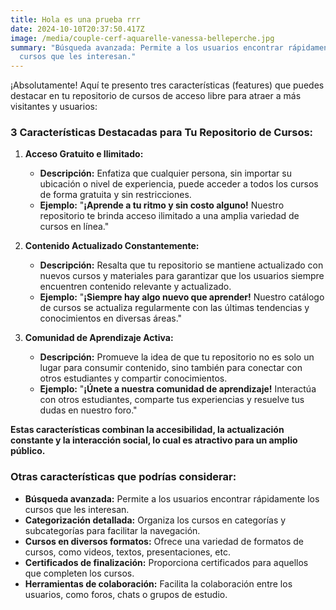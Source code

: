 ```yaml
---
title: Hola es una prueba rrr
date: 2024-10-10T20:37:50.417Z
image: /media/couple-cerf-aquarelle-vanessa-belleperche.jpg
summary: "Búsqueda avanzada: Permite a los usuarios encontrar rápidamente los
  cursos que les interesan."
---
```

¡Absolutamente! Aquí te presento tres características (features) que puedes destacar en tu repositorio de cursos de acceso libre para atraer a más visitantes y usuarios:

### 3 Características Destacadas para Tu Repositorio de Cursos:

1. **Acceso Gratuito e Ilimitado:**

   * **Descripción:** Enfatiza que cualquier persona, sin importar su ubicación o nivel de experiencia, puede acceder a todos los cursos de forma gratuita y sin restricciones.
   * **Ejemplo:** "**¡Aprende a tu ritmo y sin costo alguno!** Nuestro repositorio te brinda acceso ilimitado a una amplia variedad de cursos en línea."
2. **Contenido Actualizado Constantemente:**

   * **Descripción:** Resalta que tu repositorio se mantiene actualizado con nuevos cursos y materiales para garantizar que los usuarios siempre encuentren contenido relevante y actualizado.
   * **Ejemplo:** "**¡Siempre hay algo nuevo que aprender!** Nuestro catálogo de cursos se actualiza regularmente con las últimas tendencias y conocimientos en diversas áreas."
3. **Comunidad de Aprendizaje Activa:**

   * **Descripción:** Promueve la idea de que tu repositorio no es solo un lugar para consumir contenido, sino también para conectar con otros estudiantes y compartir conocimientos.
   * **Ejemplo:** "**¡Únete a nuestra comunidad de aprendizaje!** Interactúa con otros estudiantes, comparte tus experiencias y resuelve tus dudas en nuestro foro."

**Estas características combinan la accesibilidad, la actualización constante y la interacción social, lo cual es atractivo para un amplio público.**

### Otras características que podrías considerar:

* **Búsqueda avanzada:** Permite a los usuarios encontrar rápidamente los cursos que les interesan.
* **Categorización detallada:** Organiza los cursos en categorías y subcategorías para facilitar la navegación.
* **Cursos en diversos formatos:** Ofrece una variedad de formatos de cursos, como videos, textos, presentaciones, etc.
* **Certificados de finalización:** Proporciona certificados para aquellos que completen los cursos.
* **Herramientas de colaboración:** Facilita la colaboración entre los usuarios, como foros, chats o grupos de estudio.